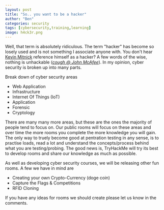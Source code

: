 ```yaml
---
layout: post
title: "So.. you want to be a hacker"
author: "Ben"
categories: security
tags: [cybersecurity,training,learning]
image: h4ck3r.png
---
```


Well, that term is absolutely ridiculous. The term "hacker" has become so losely used and is not something I associate
anyone with. You don't hear [Kevin Mitnick](https://en.wikipedia.org/wiki/Kevin_Mitnick)
reference himself as a hacker? A few words of the wise, nothing is unhackable ([*cough @ John McAfee*](https://www.cnet.com/news/john-mcafees-unhackable-crypto-wallet-allegedly-hacked-a-week-after-challenge/)).  In my opinion,
cyber security is broken up into many parts.

Break down of cyber security areas
- Web Application
- Infrastructure
- Internet Of Things (IoT)
- Application
- Forensic
- Cryptology

There are many many more areas, but these are the ones the majority of people tend
to focus on. Our public rooms will focus on these areas and over time the more rooms
you complete the more knowledge you will gain. The only way to truely become good at
pentration testing in any sense, is to practise loads, read a lot and understand the
concepts/process behind what you are testing/probing. The good news is, TryHackMe will
try its best to develop rooms and share our knowledge as much as possible.

As well as developing cyber security courses, we will be releasing other fun rooms. A
few we have in mind are
- Creating your own Crypto-Currency (doge coin)
- Capture the Flags & Competitions
- RFID Cloning

If you have any ideas for rooms we should create please let us know in the comments.
